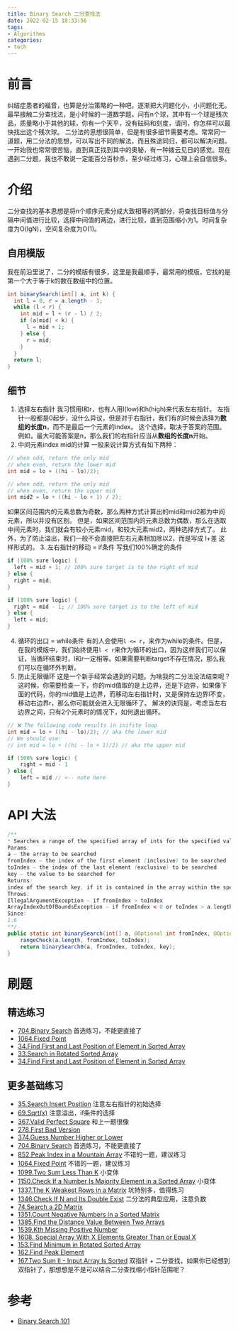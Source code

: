 ```yaml
---
title: Binary Search 二分查找法
date: 2022-02-15 18:33:56
tags:
- Algorithms
categories:
- tech
---
```


# 前言
纠结症患者的福音，也算是分治策略的一种吧，逐渐把大问题化小，小问题化无。
最早接触二分查找法，是小时候的一道数学题。问有n个球，其中有一个球是残次品，质量略小于其他的球，你有一个天平，没有砝码和刻度，请问，你怎样可以最快找出这个残次球。
二分法的思想很简单，但是有很多细节需要考虑。常常同一道题，用二分法的思想，可以写出不同的解法，而且殊途同归，都可以解决问题。一开始我也常常很苦恼，直到真正找到其中的奥秘，有一种拨云见日的感觉。现在遇到二分题，我也不敢说一定能百分百秒杀，至少经过练习，心理上会自信很多。

# 介绍
二分查找的基本思想是将n个顺序元素分成大致相等的两部分，将查找目标值与分隔中间值进行比较，选择中间值的两边，进行比较，直到范围缩小为1。时间复杂度为O(lgN)，空间复杂度为O(1)。
## 自用模版
我在前沿里说了，二分的模版有很多，这里是我最顺手，最常用的模版，它找的是第一个大于等于k的数在数组中的位置。
```java
int binarySearch(int[] a, int k) {
  int l = 0, r = a.length - 1;
  while (l < r) {
    int mid = l + (r - l) / 2;
    if (a[mid] < k) {
      l = mid + 1;
    } else {
      r = mid;
    }
  }
  return l;
}
```
## 细节
1. 选择左右指针
我习惯用l和r，也有人用l(low)和h(high)来代表左右指针。
左指针一般都是0起步，没什么异议，但是对于右指针，我们有的时候会选择为**数组的长度n**，而不是最后一个元素的index。
这个选择，取决于答案的范围。例如，最大可能答案是n，那么我们的右指针应当从**数组的长度n**开始。
2. 中间元素index mid的计算
一般来说计算方式有如下两种：
```java
// when odd, return the only mid
// when even, return the lower mid
int mid = lo + ((hi - lo)/2);

// when odd, return the only mid
// when even, return the upper mid
int mid2 = lo + ((hi - lo + 1) / 2);
```
如果区间范围内的元素总数为奇数，那么两种方式计算出的mid和mid2都为中间元素，所以并没有区别。
但是，如果区间范围内的元素总数为偶数，那么在选取中间元素时，我们就会有较小元素mid，和较大元素mid2，两种选择方式了。
此外，为了防止溢出，我们一般不会直接把左右元素相加除以2，而是写成 l+差 这样形式的。
3. 左右指针的移动 = if条件
写我们100%确定的条件
```java
if (100% sure logic) {
  left = mid + 1; // 100% sure target is to the right of mid
} else {
  right = mid; 
}

if (100% sure logic) {
  right = mid - 1; // 100% sure target is to the left of mid
} else {
  left = mid;
}
```
4. 循环的出口 = while条件
有的人会使用`l <= r`，来作为while的条件。但是，在我的模版中，我们始终使用`l < r`来作为循环的出口，因为这样我们可以保证，当循环结束时，l和r一定相等。如果需要判断target不存在情况，那么我们可以在循环外判断。
5. 防止无限循环
这是一个新手经常会遇到的问题。为啥我的二分法没法结束呢？这时候，你需要检查一下，你的mid值取的是上边界，还是下边界，如果像下面的代码，你的mid值是上边界，而移动左右指针时，又是保持左边界l不变，移动右边界r，那么你可能就会进入无限循环了。
解决的诀窍是，考虑当左右边界之间，只有2个元素时的情况下，如何退出循环。
```java
// ❌ The following code results in inifite loop
int mid = lo + ((hi - lo)/2); // aka the lower mid
// We should use:
// int mid = lo + ((hi - lo + 1)/2) // aka the upper mid

if (100% sure logic) {
	right = mid - 1
} else {
	left = mid // <-- note here
}
```

# API 大法
```java
/**
* Searches a range of the specified array of ints for the specified value using the binary search algorithm. The range must be sorted (as by the sort(int[], int, int) method) prior to making this call. If it is not sorted, the results are undefined. If the range contains multiple elements with the specified value, there is no guarantee which one will be found.
Params:
a – the array to be searched
fromIndex – the index of the first element (inclusive) to be searched
toIndex – the index of the last element (exclusive) to be searched
key – the value to be searched for
Returns:
index of the search key, if it is contained in the array within the specified range; otherwise, (-(insertion point) - 1). The insertion point is defined as the point at which the key would be inserted into the array: the index of the first element in the range greater than the key, or toIndex if all elements in the range are less than the specified key. Note that this guarantees that the return value will be >= 0 if and only if the key is found.
Throws:
IllegalArgumentException – if fromIndex > toIndex
ArrayIndexOutOfBoundsException – if fromIndex < 0 or toIndex > a.length
Since:
1.6
**/
public static int binarySearch(int[] a, @Optional int fromIndex, @Optional int toIndex, @Optional int key) {
    rangeCheck(a.length, fromIndex, toIndex);
    return binarySearch0(a, fromIndex, toIndex, key);
}
```


# 刷题
## 精选练习
* [704.Binary Search](https://leetcode.com/problems/binary-search/) 首选练习，不能更直接了
* [1064.Fixed Point](https://leetcode.com/problems/fixed-point/)
* [34.Find First and Last Position of Element in Sorted Array](https://leetcode.com/problems/find-first-and-last-position-of-element-in-sorted-array/)
* [33.Search in Rotated Sorted Array](https://leetcode.com/problems/search-in-rotated-sorted-array/)
* [34.Find First and Last Position of Element in Sorted Array](https://leetcode.com/problems/find-first-and-last-position-of-element-in-sorted-array/)


## 更多基础练习
* [35.Search Insert Position](https://leetcode.com/problems/search-insert-position/) 注意左右指针的初始选择
* [69.Sqrt(x)](https://leetcode.com/problems/sqrtx/) 注意溢出，if条件的选择
* [367.Valid Perfect Square](https://leetcode.com/problems/valid-perfect-square/) 和上一题很像
* [278.First Bad Version](https://leetcode.com/problems/first-bad-version/) 
* [374.Guess Number Higher or Lower](https://leetcode.com/problems/guess-number-higher-or-lower/)
* [704.Binary Search](https://leetcode.com/problems/binary-search/) 首选练习，不能更直接了
* [852.Peak Index in a Mountain Array](https://leetcode.com/problems/peak-index-in-a-mountain-array/) 不错的一题，建议练习
* [1064.Fixed Point](https://leetcode.com/problems/fixed-point/) 不错的一题，建议练习
* [1099.Two Sum Less Than K](https://leetcode.com/problems/two-sum-less-than-k/) 小变体
* [1150.Check If a Number Is Majority Element in a Sorted Array](https://leetcode.com/problems/check-if-a-number-is-majority-element-in-a-sorted-array/) 小变体
* [1337.The K Weakest Rows in a Matrix](https://leetcode.com/problems/the-k-weakest-rows-in-a-matrix/) 坑特别多，值得练习
* [1346.Check If N and Its Double Exist](https://leetcode.com/problems/check-if-n-and-its-double-exist/) 二分法的典型应用，注意负数
* [74.Search a 2D Matrix](https://leetcode.com/problems/search-a-2d-matrix/)
* [1351.Count Negative Numbers in a Sorted Matrix](https://leetcode.com/problems/count-negative-numbers-in-a-sorted-matrix/)
* [1385.Find the Distance Value Between Two Arrays](https://leetcode.com/problems/find-the-distance-value-between-two-arrays/)
* [1539.Kth Missing Positive Number](https://leetcode.com/problems/kth-missing-positive-number/)
* [1608. Special Array With X Elements Greater Than or Equal X](https://leetcode.com/problems/special-array-with-x-elements-greater-than-or-equal-x/)
* [153.Find Minimum in Rotated Sorted Array](https://leetcode.com/problems/find-minimum-in-rotated-sorted-array/)
* [162.Find Peak Element](https://leetcode.com/problems/find-peak-element/)
* [167.Two Sum II - Input Array Is Sorted](https://leetcode.com/problems/two-sum-ii-input-array-is-sorted/) 双指针 + 二分查找，如果你已经想到双指针了，那想想是不是可以结合二分查找缩小指针范围呢？

# 参考
* [Binary Search 101](https://leetcode.com/problems/search-insert-position/discuss/423166/Binary-Search-101)